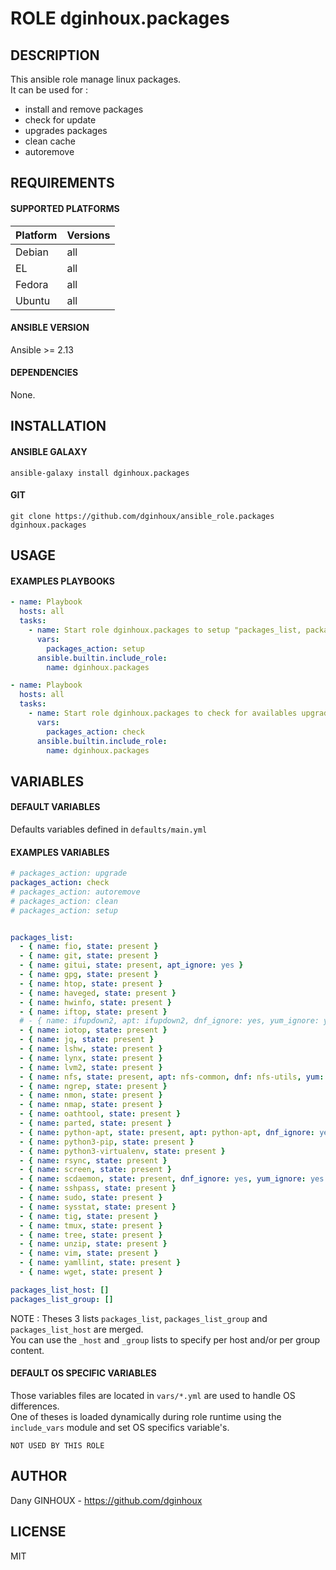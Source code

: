 # ROLE dginhoux.packages



## DESCRIPTION

This ansible role manage linux packages.<br />
It can be used for : <br />
* install and remove packages
* check for update
* upgrades packages
* clean cache
* autoremove


## REQUIREMENTS

#### SUPPORTED PLATFORMS

| Platform | Versions |
|----------|----------|
| Debian | all |
| EL | all |
| Fedora | all |
| Ubuntu | all |

#### ANSIBLE VERSION

Ansible >= 2.13

#### DEPENDENCIES

None.



## INSTALLATION

#### ANSIBLE GALAXY

```shell
ansible-galaxy install dginhoux.packages
```
#### GIT

```shell
git clone https://github.com/dginhoux/ansible_role.packages dginhoux.packages
```


## USAGE

#### EXAMPLES PLAYBOOKS

```yaml
- name: Playbook
  hosts: all
  tasks:
    - name: Start role dginhoux.packages to setup "packages_list, packages_list_host and packages_list_group".
      vars:
        packages_action: setup
      ansible.builtin.include_role:
        name: dginhoux.packages
```

```yaml
- name: Playbook
  hosts: all
  tasks:
    - name: Start role dginhoux.packages to check for availables upgrades
      vars:
        packages_action: check
      ansible.builtin.include_role:
        name: dginhoux.packages
```



## VARIABLES

#### DEFAULT VARIABLES

Defaults variables defined in `defaults/main.yml`


#### EXAMPLES VARIABLES

```yaml
# packages_action: upgrade
packages_action: check
# packages_action: autoremove
# packages_action: clean
# packages_action: setup


packages_list:
  - { name: fio, state: present }
  - { name: git, state: present }
  - { name: gitui, state: present, apt_ignore: yes }
  - { name: gpg, state: present }
  - { name: htop, state: present }
  - { name: haveged, state: present }
  - { name: hwinfo, state: present }
  - { name: iftop, state: present }
  # - { name: ifupdown2, apt: ifupdown2, dnf_ignore: yes, yum_ignore: yes }
  - { name: iotop, state: present }
  - { name: jq, state: present }
  - { name: lshw, state: present }
  - { name: lynx, state: present }
  - { name: lvm2, state: present }
  - { name: nfs, state: present, apt: nfs-common, dnf: nfs-utils, yum: nfs-utils }
  - { name: ngrep, state: present }
  - { name: nmon, state: present }
  - { name: nmap, state: present }
  - { name: oathtool, state: present }
  - { name: parted, state: present }
  - { name: python-apt, state: present, apt: python-apt, dnf_ignore: yes, yum_ignore: yes }
  - { name: python3-pip, state: present }
  - { name: python3-virtualenv, state: present }
  - { name: rsync, state: present }
  - { name: screen, state: present }
  - { name: scdaemon, state: present, dnf_ignore: yes, yum_ignore: yes }
  - { name: sshpass, state: present }
  - { name: sudo, state: present }
  - { name: sysstat, state: present }
  - { name: tig, state: present }
  - { name: tmux, state: present }
  - { name: tree, state: present }
  - { name: unzip, state: present }
  - { name: vim, state: present }
  - { name: yamllint, state: present }
  - { name: wget, state: present }

packages_list_host: []
packages_list_group: []
```

NOTE : Theses 3 lists `packages_list`, `packages_list_group` and `packages_list_host` are merged. <br />
You can use the `_host` and `_group` lists to specify per host and/or per group content.



#### DEFAULT OS SPECIFIC VARIABLES

Those variables files are located in `vars/*.yml` are used to handle OS differences.<br />
One of theses is loaded dynamically during role runtime using the `include_vars` module and set OS specifics variable's.

`NOT USED BY THIS ROLE`



## AUTHOR

Dany GINHOUX - https://github.com/dginhoux



## LICENSE

MIT
